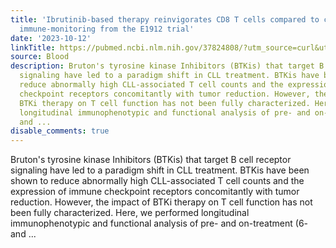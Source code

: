 ```yaml
---
title: 'Ibrutinib-based therapy reinvigorates CD8 T cells compared to chemoimmunotherapy:
  immune-monitoring from the E1912 trial'
date: '2023-10-12'
linkTitle: https://pubmed.ncbi.nlm.nih.gov/37824808/?utm_source=curl&utm_medium=rss&utm_campaign=journals&utm_content=7603509&fc=None&ff=20231013180730&v=2.17.9.post6+86293ac
source: Blood
description: Bruton's tyrosine kinase Inhibitors (BTKis) that target B cell receptor
  signaling have led to a paradigm shift in CLL treatment. BTKis have been shown to
  reduce abnormally high CLL-associated T cell counts and the expression of immune
  checkpoint receptors concomitantly with tumor reduction. However, the impact of
  BTKi therapy on T cell function has not been fully characterized. Here, we performed
  longitudinal immunophenotypic and functional analysis of pre- and on-treatment (6-
  and ...
disable_comments: true
---
```

Bruton's tyrosine kinase Inhibitors (BTKis) that target B cell receptor signaling have led to a paradigm shift in CLL treatment. BTKis have been shown to reduce abnormally high CLL-associated T cell counts and the expression of immune checkpoint receptors concomitantly with tumor reduction. However, the impact of BTKi therapy on T cell function has not been fully characterized. Here, we performed longitudinal immunophenotypic and functional analysis of pre- and on-treatment (6- and ...